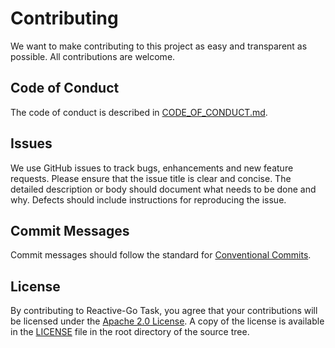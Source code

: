 # Contributing

We want to make contributing to this project as easy and transparent as possible. All contributions
are welcome.

## Code of Conduct

The code of conduct is described in [CODE_OF_CONDUCT.md](CODE_OF_CONDUCT.md).

## Issues

We use GitHub issues to track bugs, enhancements and new feature requests. Please ensure that the
issue title is clear and concise. The detailed description or body should document what needs to be
done and why. Defects should include instructions for reproducing the issue.

## Commit Messages

Commit messages should follow the standard for
[Conventional Commits](https://www.conventionalcommits.org).

## License

By contributing to Reactive-Go Task, you agree that your contributions will be licensed under the
[Apache 2.0 License](https://www.apache.org/licenses/LICENSE-2.0). A copy of the license is
available in the [LICENSE](LICENSE) file in the root directory of the source tree.
